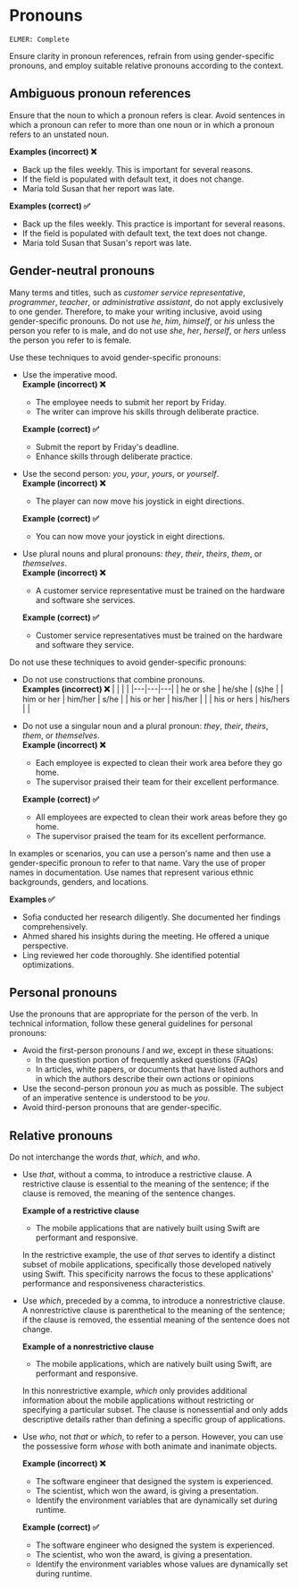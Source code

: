 # Pronouns

<code>ELMER: Complete</code>

Ensure clarity in pronoun references, refrain from using gender-specific pronouns, and employ suitable relative pronouns according to the context.

## Ambiguous pronoun references

Ensure that the noun to which a pronoun refers is clear. Avoid sentences in which a pronoun can refer to more than one noun or in which a pronoun refers to an unstated noun.

**Examples (incorrect) ❌**
- Back up the files weekly. This is important for several reasons.
- If the field is populated with default text, it does not change.
- Maria told Susan that her report was late.

**Examples (correct) ✅**
- Back up the files weekly. This practice is important for several reasons.
- If the field is populated with default text, the text does not change.
- Maria told Susan that Susan's report was late.

## Gender-neutral pronouns

Many terms and titles, such as *customer service representative*, *programmer*, *teacher*, or *administrative assistant*, do not apply exclusively to one gender. Therefore, to make your writing inclusive, avoid using gender-specific pronouns. Do not use *he*, *him*, *himself*, or *his* unless the person you refer to is male, and do not use *she*, *her*, *herself*, or *hers* unless the person you refer to is female.

Use these techniques to avoid gender-specific pronouns:

- Use the imperative mood.  
  **Example (incorrect) ❌**
    - The employee needs to submit her report by Friday.
    - The writer can improve his skills through deliberate practice.

  **Example (correct) ✅**
    - Submit the report by Friday's deadline.
    - Enhance skills through deliberate practice.

- Use the second person: *you*, *your*, *yours*, or *yourself*.  
  **Example (incorrect) ❌**
    - The player can now move his joystick in eight directions.

  **Example (correct) ✅**  
    - You can now move your joystick in eight directions.

- Use plural nouns and plural pronouns: *they*, *their*, *theirs*, *them*, or *themselves*.  
  **Example (incorrect) ❌**
    - A customer service representative must be trained on the hardware and software she services.

  **Example (correct) ✅**
    - Customer service representatives must be trained on the hardware and software they service.
  

Do not use these techniques to avoid gender-specific pronouns:

- Do not use constructions that combine pronouns.  
  **Examples (incorrect) ❌**
    |  |  |  |
    |---|---|---|
    | he or she | he/she | (s)he |
    | him or her | him/her | s/he |
    | his or her | his/her |  |
    | his or hers | his/hers |  |

- Do not use a singular noun and a plural pronoun: *they*, *their*, *theirs*, *them*, or *themselves*.  
  **Example (incorrect) ❌**
    - Each employee is expected to clean their work area before they go home.
    - The supervisor praised their team for their excellent performance.

  **Example (correct) ✅**
    - All employees are expected to clean their work areas before they go home.
    - The supervisor praised the team for its excellent performance.

In examples or scenarios, you can use a person's name and then use a gender-specific pronoun to refer to that name. Vary the use of proper names in documentation. Use names that represent various ethnic backgrounds, genders, and locations.

**Examples ✅**
- Sofia conducted her research diligently. She documented her findings comprehensively.
- Ahmed shared his insights during the meeting. He offered a unique perspective.
- Ling reviewed her code thoroughly. She identified potential optimizations.

## Personal pronouns

Use the pronouns that are appropriate for the person of the verb. In technical information, follow these general guidelines for personal pronouns:
- Avoid the first-person pronouns *I* and *we*, except in these situations:
  - In the question portion of frequently asked questions (FAQs)
  - In articles, white papers, or documents that have listed authors and in which the authors describe their own actions or opinions
- Use the second-person pronoun *you* as much as possible. The subject of an imperative sentence is understood to be *you*.
- Avoid third-person pronouns that are gender-specific.

## Relative pronouns

Do not interchange the words *that*, *which*, and *who*.

- Use *that*, without a comma, to introduce a restrictive clause. A restrictive clause is essential to the meaning of the sentence; if the clause is removed, the meaning of the sentence changes.

  **Example of a restrictive clause**
    - The mobile applications that are natively built using Swift are performant and responsive.

  In the restrictive example, the use of *that* serves to identify a distinct subset of mobile applications, specifically those developed natively using Swift. This specificity narrows the focus to these applications' performance and responsiveness characteristics.

- Use *which*, preceded by a comma, to introduce a nonrestrictive clause. A nonrestrictive clause is parenthetical to the meaning of the sentence; if the clause is removed, the essential meaning of the sentence does not change.

  **Example of a nonrestrictive clause**
    - The mobile applications, which are natively built using Swift, are performant and responsive.

  In this nonrestrictive example, *which* only provides additional information about the mobile applications without restricting or specifying a particular subset. The clause is nonessential and only adds descriptive details rather than defining a specific group of applications.

- Use *who*, not *that* or *which*, to refer to a person. However, you can use the possessive form *whose* with both animate and inanimate objects.

  **Example (incorrect) ❌**
    - The software engineer that designed the system is experienced.
    - The scientist, which won the award, is giving a presentation.
    - Identify the environment variables that are dynamically set during runtime.

  **Example (correct) ✅**
    - The software engineer who designed the system is experienced.
    - The scientist, who won the award, is giving a presentation.
    - Identify the environment variables whose values are dynamically set during runtime.